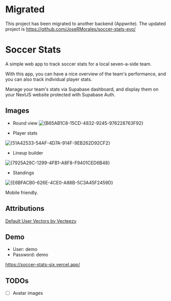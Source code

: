 # Migrated

This project has been migrated to another backend (Appwrite). The updated project is https://github.com/JoseRMorales/soccer-stats-evo/

# Soccer Stats

A simple web app to track soccer stats for a local seven-a-side team.

With this app, you can have a nice overview of the team's performance, and you can also track individual player stats.

Manage your team's stats via Supabase dashboard, and display them on your NextJS website protected with Supabase Auth.

## Images

- Round view
![{B65AB1C8-15CD-4832-9245-976228763F92}](https://github.com/user-attachments/assets/ebd6bb7f-a6cd-4f4a-8d14-c0a8b01ab125)


- Player stats

![{51A42533-54AF-4D7A-914F-9EB262D92CF2}](https://github.com/user-attachments/assets/c4d4dd15-4b3c-45dd-946a-ceb3c09473e9)

- Lineup builder

![{7925A29C-1299-4FB1-A8F8-F9401CED6B48}](https://github.com/user-attachments/assets/5bbb55af-3541-490e-b793-aa3ba2cf5f73)

- Standings

![{E6BFACB0-626E-4CE0-A88B-5C3A45F2459D}](https://github.com/user-attachments/assets/10126cd6-4618-4a0d-83d5-422fafe533bd)


Mobile friendly.

## Attributions

[Default User Vectors by Vecteezy](https://www.vecteezy.com/free-vector/default-user)

## Demo

- User: demo
- Password: demo

https://soccer-stats-six.vercel.app/

## TODOs

- [ ] Avatar images
